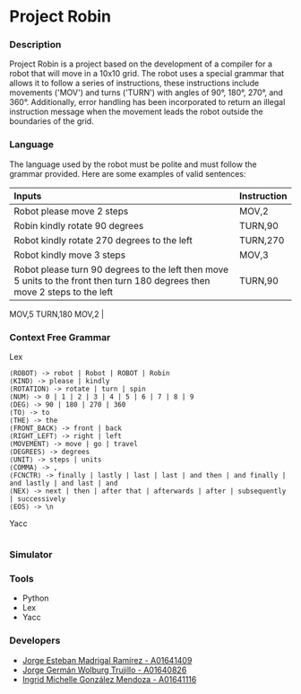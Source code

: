 # Project Robin

### Description
Project Robin is a project based on the development of a compiler for a robot that will move in a 10x10 grid. The robot uses a special grammar that allows it to follow a series of instructions, these instructions include movements ('MOV') and turns ('TURN') with angles of 90°, 180°, 270°, and 360°. Additionally, error handling has been incorporated to return an illegal instruction message when the movement leads the robot outside the boundaries of the grid.

### Language
The language used by the robot must be polite and must follow the grammar provided.
Here are some examples of valid sentences:

| Inputs | Instruction|
| :--- | :--- |
| Robot please move 2 steps  | MOV,2  |
| Robin kindly rotate 90 degrees | TURN,90  |
| Robot kindly rotate 270 degrees to the left | TURN,270  |
| Robot kindly move 3 steps | MOV,3  |
| Robot please turn 90 degrees to the left then move 5 units to the front then turn 180 degrees then move 2 steps to the left  | TURN,90
MOV,5
TURN,180
MOV,2  |

### Context Free Grammar
Lex
```
⟨ROBOT⟩ -> robot | Robot | ROBOT | Robin
⟨KIND⟩ -> please | kindly
⟨ROTATION⟩ -> rotate | turn | spin
⟨NUM⟩ -> 0 | 1 | 2 | 3 | 4 | 5 | 6 | 7 | 8 | 9 
⟨DEG⟩ -> 90 | 180 | 270 | 360
⟨TO⟩ -> to
⟨THE⟩ -> the
⟨FRONT_BACK⟩ -> front | back
⟨RIGHT_LEFT⟩ -> right | left
⟨MOVEMENT⟩ -> move | go | travel
⟨DEGREES⟩ -> degrees
⟨UNIT⟩ -> steps | units
⟨COMMA⟩ -> ,
⟨FCNCTR⟩ -> finally | lastly | last | last | and then | and finally | and lastly | and last | and
⟨NEX⟩ -> next | then | after that | afterwards | after | subsequently | successively 
⟨EOS⟩ -> \n
```

Yacc
```

```

### Simulator 

### Tools
- Python
- Lex
- Yacc

### Developers
- [Jorge Esteban Madrigal Ramírez - A01641409](https://github.com/JEMadrigal)
- [Jorge Germán Wolburg Trujillo - A01640826](https://github.com/Neuvax)
- [Ingrid Michelle González Mendoza - A01641116](https://github.com/imichglez)
